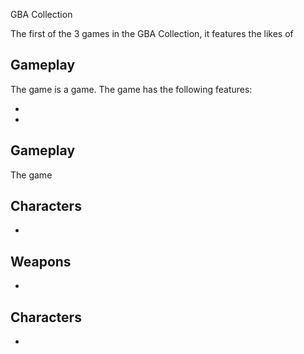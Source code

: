 GBA Collection

The first of the 3 games in the GBA Collection, it features the likes of                                                                           

## Gameplay

The game is a                         game. The game has the following features:      
   
   
 *                              
  
 *                                                                    
  

## Gameplay

The game                                                              
  

## Characters

*                                        

## Weapons

*                                                                            

## Characters

*